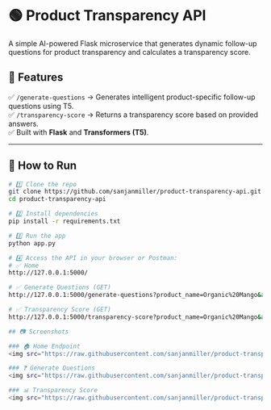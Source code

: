 # 🟢 Product Transparency API

A simple AI-powered Flask microservice that generates dynamic follow-up questions for product transparency and calculates a transparency score.

## 🚀 Features
✅ `/generate-questions` → Generates intelligent product-specific follow-up questions using T5.  
✅ `/transparency-score` → Returns a transparency score based on provided answers.  
✅ Built with **Flask** and **Transformers (T5)**.

---

## 📌 How to Run

```bash
# 1️⃣ Clone the repo
git clone https://github.com/sanjanmiller/product-transparency-api.git
cd product-transparency-api

# 2️⃣ Install dependencies
pip install -r requirements.txt

# 3️⃣ Run the app
python app.py

# 4️⃣ Access the API in your browser or Postman:
# ✅ Home
http://127.0.0.1:5000/

# ✅ Generate Questions (GET)
http://127.0.0.1:5000/generate-questions?product_name=Organic%20Mango&answers=Harvested%20in%20Kerala

# ✅ Transparency Score (GET)
http://127.0.0.1:5000/transparency-score?product_name=Organic%20Mango&answers=Harvested%20in%20Kerala&answers=Certified%20Organic

## 📷 Screenshots  

### 🏠 Home Endpoint  
<img src="https://raw.githubusercontent.com/sanjanmiller/product-transparency-api/main/output.png" width="600">

### ❓ Generate Questions  
<img src="https://raw.githubusercontent.com/sanjanmiller/product-transparency-api/main/Screenshot%20(390).png" width="600">

### 📊 Transparency Score  
<img src="https://raw.githubusercontent.com/sanjanmiller/product-transparency-api/main/Screenshot%20(391).png" width="600">

